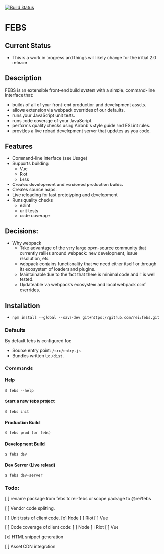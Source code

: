 [![Build Status](https://travis-ci.org/rei/febs.svg?branch=master)](https://travis-ci.org/rei/febs)

# FEBS

## Current Status
- This is a work in progress and things will likely change for the initial 2.0 release

## Description

FEBS is an extensible front-end build system with a simple, command-line interface that:
- builds of all of your front-end production and development assets.
- allows extension via webpack overrides of our defaults.
- runs your JavaScript unit tests.
- runs code coverage of your JavaScript.
- performs quality checks using Airbnb's style guide and ESLint rules.
- provides a live reload development server that updates as you code.

## Features
- Command-line interface (see Usage)
- Supports building:
  - Vue
  - Riot
  - Less
- Creates development and versioned production builds.
- Creates source maps.
- Live reloading for fast prototyping and development.
- Runs quality checks
  - eslint
  - unit tests
  - code coverage

## Decisions:
- Why webpack
  - Take advantage of the very large open-source community that currently rallies around webpack: new development, issue resolution, etc.
  - webpack contains functionality that we need either itself or through its ecosystem of loaders and plugins.
  - Maintainable due to the fact that there is minimal code and it is well tested.
  - Updateable via webpack's ecosystem and local webpack conf overrides.

## Installation
- `npm install --global --save-dev git+https://github.com/rei/febs.git`

### Defaults

By default febs is configured for:
  - Source entry point: `/src/entry.js`
  - Bundles written to: `/dist`.

### Commands

#### Help
```
$ febs --help
```
#### Start a new febs project
```
$ febs init
```
#### Production Build
```
$ febs prod (or febs)
```
#### Development Build
```
$ febs dev
```
#### Dev Server (Live reload)
```
$ febs dev-server
```

### Todo:

[ ] rename package from febs to rei-febs or scope package to @rei/febs

[ ] Vendor code splitting.

[ ] Unit tests of client code.
    [x] Node
    [ ] Riot
    [ ] Vue

[ ] Code coverage of client code:
    [ ] Node
    [ ] Riot
    [ ] Vue

[x] HTML snippet generation

[ ] Asset CDN integration

